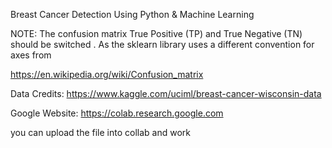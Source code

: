 Breast Cancer Detection Using Python & Machine Learning

NOTE: The confusion matrix True Positive (TP) and True Negative (TN) should be switched . As the sklearn library uses a different convention for axes from 

https://en.wikipedia.org/wiki/Confusion_matrix

Data Credits:
https://www.kaggle.com/uciml/breast-cancer-wisconsin-data

Google Website: 
https://colab.research.google.com

you can upload the file into collab and work
